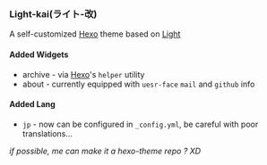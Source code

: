 ### Light-kai(ライト-改)

A self-customized [Hexo] theme based on [Light]


#### Added Widgets

* archive - via [Hexo]'s `helper` utility
* about - currently equipped with `uesr-face` `mail` and `github` info

#### Added Lang

* `jp` - now can be configured in `_config.yml`, be careful with poor translations...

_if possible, me can make it a hexo-theme repo ? XD_

[Hexo]: http://zespia.tw/hexo
[Light]: https://github.com/tommy351/hexo-theme-light
